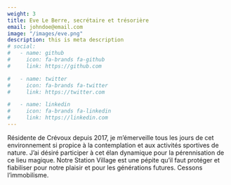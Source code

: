 ```yaml
---
weight: 3
title: Eve Le Berre, secrétaire et trésorière
email: johndoe@email.com
image: "/images/eve.png"
description: this is meta description
# social:
#   - name: github
#     icon: fa-brands fa-github
#     link: https://github.com

#   - name: twitter
#     icon: fa-brands fa-twitter
#     link: https://twitter.com

#   - name: linkedin
#     icon: fa-brands fa-linkedin
#     link: https://linkedin.com
---
```


Résidente de Crévoux depuis 2017, je m’émerveille tous les jours de cet environnement si propice à la contemplation et aux activités sportives de nature. J’ai désiré participer à cet élan  dynamique pour la  pérennisation de ce lieu magique. Notre Station Village est une pépite qu’il faut protéger et fiabiliser pour notre plaisir et pour les générations futures. Cessons l’immobilisme.
